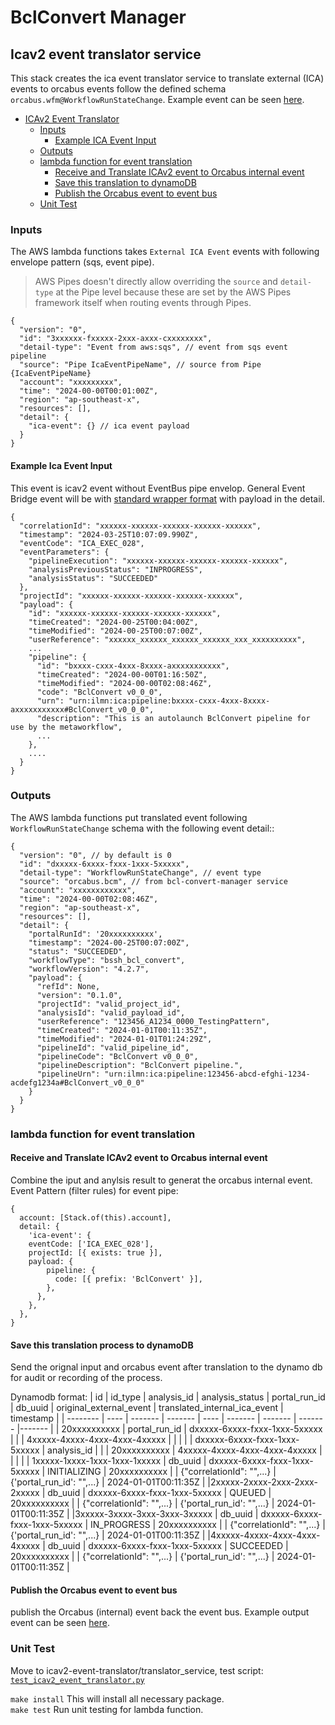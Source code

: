 # BclConvert Manager

## Icav2 event translator service

This stack creates the ica event translator service to translate external (ICA) events to orcabus events follow the defined schema `orcabus.wfm@WorkflowRunStateChange`. Example event can be seen [here](../../../../../docs/event-schemas/wfm/example/WRSC__bcm__bssh_bcl_convert.json).

<!-- TOC -->
* [ICAv2 Event Translator](#icav2-event-translator-service)
  * [Inputs](#inputs)
    * [Example ICA Event Input](#example-ica-event-input)
  * [Outputs](#outputs)
  * [lambda function for event translation](#lambda-function-for-event-translation)
    * [Receive and Translate ICAv2 event to Orcabus internal event](#receive-and-translate-icav2-event-to-orcabus-internal-event)
    * [Save this translation to dynamoDB](#save-this-translation-process-to-dynamodb)
    * [Publish the Orcabus event to event bus](#publish-the-orcabus-event-to-event-bus)
  * [Unit Test](#unit-test)
<!-- TOC -->


### Inputs

The AWS lambda functions takes ```External ICA Event``` events with following envelope pattern (sqs, event pipe). 

>AWS Pipes doesn't directly allow overriding the `source` and `detail-type` at the Pipe level because these are set by the AWS Pipes framework itself when routing events through Pipes. 

```json5
{
  "version": "0",
  "id": "3xxxxxx-fxxxxx-2xxx-axxx-cxxxxxxxx",
  "detail-type": "Event from aws:sqs", // event from sqs event pipeline
  "source": "Pipe IcaEventPipeName", // source from Pipe {IcaEventPipeName}
  "account": "xxxxxxxxx",
  "time": "2024-00-00T00:01:00Z",
  "region": "ap-southeast-x",
  "resources": [],
  "detail": {
    "ica-event": {} // ica event payload
  }
}
```

#### Example Ica Event Input

This event is icav2 event without EventBus pipe envelop. General Event Bridge event will be with [standard wrapper format](https://docs.aws.amazon.com/eventbridge/latest/userguide/eb-events-structure.html) with payload in the detail.

``` json5
{
  "correlationId": "xxxxxx-xxxxxx-xxxxxx-xxxxxx-xxxxxx",
  "timestamp": "2024-03-25T10:07:09.990Z",
  "eventCode": "ICA_EXEC_028",
  "eventParameters": {
    "pipelineExecution": "xxxxxx-xxxxxx-xxxxxx-xxxxxx-xxxxxx",
    "analysisPreviousStatus": "INPROGRESS",
    "analysisStatus": "SUCCEEDED"
  },
  "projectId": "xxxxxx-xxxxxx-xxxxxx-xxxxxx-xxxxxx",
  "payload": {
    "id": "xxxxxx-xxxxxx-xxxxxx-xxxxxx-xxxxxx",
    "timeCreated": "2024-00-25T00:04:00Z",
    "timeModified": "2024-00-25T00:07:00Z",
    "userReference": "xxxxxx_xxxxxx_xxxxxx_xxxxxx_xxx_xxxxxxxxxx",
    ...
    "pipeline": {
      "id": "bxxxx-cxxx-4xxx-8xxxx-axxxxxxxxxxx",
      "timeCreated": "2024-00-00T01:16:50Z",
      "timeModified": "2024-00-00T02:08:46Z",
      "code": "BclConvert v0_0_0",
      "urn": "urn:ilmn:ica:pipeline:bxxxx-cxxx-4xxx-8xxxx-axxxxxxxxxxx#BclConvert_v0_0_0",
      "description": "This is an autolaunch BclConvert pipeline for use by the metaworkflow",
      ...
    },
    ....
  }
}
```

### Outputs

The AWS lambda functions put translated event following  ```WorkflowRunStateChange``` schema with the following event detail::

```json5
{
  "version": "0", // by default is 0
  "id": "dxxxxx-6xxxx-fxxx-1xxx-5xxxxx",
  "detail-type": "WorkflowRunStateChange", // event type
  "source": "orcabus.bcm", // from bcl-convert-manager service
  "account": "xxxxxxxxxxxx",
  "time": "2024-00-00T02:08:46Z",
  "region": "ap-southeast-x",
  "resources": [],
  "detail": {
    "portalRunId": '20xxxxxxxxxx',
    "timestamp": "2024-00-25T00:07:00Z",
    "status": "SUCCEEDED",
    "workflowType": "bssh_bcl_convert",
    "workflowVersion": "4.2.7",
    "payload": {
      "refId": None,
      "version": "0.1.0",
      "projectId": "valid_project_id",
      "analysisId": "valid_payload_id",
      "userReference": "123456_A1234_0000_TestingPattern",
      "timeCreated": "2024-01-01T00:11:35Z",
      "timeModified": "2024-01-01T01:24:29Z",
      "pipelineId": "valid_pipeline_id",
      "pipelineCode": "BclConvert v0_0_0",
      "pipelineDescription": "BclConvert pipeline.",
      "pipelineUrn": "urn:ilmn:ica:pipeline:123456-abcd-efghi-1234-acdefg1234a#BclConvert_v0_0_0"
    }
  }
}
```

### lambda function for event translation

#### Receive and Translate ICAv2 event to Orcabus internal event

Combine the iput and anylsis result to generat the orcabus internal event.
Event Pattern (filter rules) for event pipe:

```json5
{
  account: [Stack.of(this).account],
  detail: {
    'ica-event': {
    eventCode: ['ICA_EXEC_028'],
    projectId: [{ exists: true }],
    payload: {
        pipeline: {
          code: [{ prefix: 'BclConvert' }],
        },
      },
    },
  },
}
```

#### Save this translation process to dynamoDB
Send the orignal input and orcabus event after translation to the dynamo db for audit or recording of the process. 

Dynamodb format:
| id | id_type | analysis_id | analysis_status | portal_run_id | db_uuid | original_external_event | translated_internal_ica_event | timestamp |
| -------- | ---- | ------- | ------- | ---- | ------- | ------- | ------- |------- | 
| 20xxxxxxxxxx | portal_run_id | dxxxxx-6xxxx-fxxx-1xxx-5xxxxx | | | 4xxxxx-4xxxx-4xxx-4xxx-4xxxxx | | | |
| dxxxxx-6xxxx-fxxx-1xxx-5xxxxx | analysis_id |  |   | 20xxxxxxxxxx | 4xxxxx-4xxxx-4xxx-4xxx-4xxxxx | | | |
| 1xxxxx-1xxxx-1xxx-1xxx-1xxxxx | db_uuid | dxxxxx-6xxxx-fxxx-1xxx-5xxxxx | INITIALIZING | 20xxxxxxxxxx | | {"correlationId": "",...} | {'portal_run_id': "",...} | 2024-01-01T00:11:35Z |
|2xxxxx-2xxxx-2xxx-2xxx-2xxxxx | db_uuid | dxxxxx-6xxxx-fxxx-1xxx-5xxxxx | QUEUED | 20xxxxxxxxxx | |  {"correlationId": "",...} | {'portal_run_id': "",...} | 2024-01-01T00:11:35Z |
|3xxxxx-3xxxx-3xxx-3xxx-3xxxxx | db_uuid | dxxxxx-6xxxx-fxxx-1xxx-5xxxxx | IN_PROGRESS | 20xxxxxxxxxx | |  {"correlationId": "",...} | {'portal_run_id': "",...} | 2024-01-01T00:11:35Z |
|4xxxxx-4xxxx-4xxx-4xxx-4xxxxx | db_uuid | dxxxxx-6xxxx-fxxx-1xxx-5xxxxx | SUCCEEDED | 20xxxxxxxxxx | |  {"correlationId": "",...} | {'portal_run_id': "",...} | 2024-01-01T00:11:35Z |

#### Publish the Orcabus event to event bus

publish the Orcabus (internal) event back the event bus.
Example output event can be seen [here](../../../../../docs/event-schemas/wfm/example/WRSC__bcm__bssh_bcl_convert.json).

### Unit Test

Move to icav2-event-translator/translator_service, test script: [`test_icav2_event_translator.py`](./translator_service/tests/test_icav2_event_translator.py)

```make install```
This will install all necessary package.\
```make test```
Run unit testing for lambda function.
